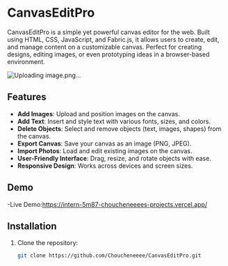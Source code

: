 # CanvasEditPro

CanvasEditPro is a simple yet powerful canvas editor for the web. Built using HTML, CSS, JavaScript, and Fabric.js, it allows users to create, edit, and manage content on a customizable canvas. Perfect for creating designs, editing images, or even prototyping ideas in a browser-based environment.

![Uploading image.png…]()

## Features


- **Add Images**: Upload and position images on the canvas.
- **Add Text**: Insert and style text with various fonts, sizes, and colors.
- **Delete Objects**: Select and remove objects (text, images, shapes) from the canvas.
- **Export Canvas**: Save your canvas as an image (PNG, JPEG).
- **Import Photos**: Load and edit existing images on the canvas.
- **User-Friendly Interface**: Drag, resize, and rotate objects with ease.
- **Responsive Design**: Works across devices and screen sizes.

## Demo

-Live Demo:https://intern-5m87-choucheneeees-projects.vercel.app/

## Installation

1. Clone the repository:
   ```bash
   git clone https://github.com/Choucheneeee/CanvasEditPro.git
